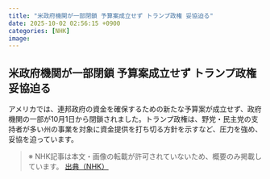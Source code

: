 ```yaml
---
title: "米政府機関が一部閉鎖 予算案成立せず トランプ政権 妥協迫る"
date: 2025-10-02 02:56:15 +0900
categories: [NHK]
image: 
---
```

## 米政府機関が一部閉鎖 予算案成立せず トランプ政権 妥協迫る

アメリカでは、連邦政府の資金を確保するための新たな予算案が成立せず、政府機関の一部が10月1日から閉鎖されました。トランプ政権は、野党・民主党の支持者が多い州の事業を対象に資金提供を打ち切る方針を示すなど、圧力を強め、妥協を迫っています。

> ※ NHK記事は本文・画像の転載が許可されていないため、概要のみ掲載しています。
[出典（NHK）](http://www3.nhk.or.jp/news/html/20251002/k10014938631000.html)
